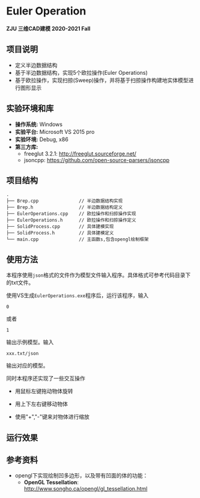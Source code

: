 # Euler Operation

**ZJU 三维CAD建模 2020-2021 Fall**



## 项目说明

- 定义半边数据结构
- 基于半边数据结构，实现5个欧拉操作(Euler Operations)
- 基于欧拉操作，实现扫掠(Sweep)操作，并将基于扫掠操作构建地实体模型进行图形显示



## 实验环境和库

- **操作系统:** Windows
- **实验平台:** Microsoft VS 2015 pro
- **实验环境:** Debug, x86
- **第三方库:** 
  - freeglut 3.2.1: http://freeglut.sourceforge.net/
  - jsoncpp: https://github.com/open-source-parsers/jsoncpp



## 项目结构

```
.
├── Brep.cpp               // 半边数据结构实现
├── Brep.h                 // 半边数据结构定义
├── EulerOperations.cpp    // 欧拉操作和扫掠操作实现
├── EulerOperations.h      // 欧拉操作和扫掠操作定义
├── SolidProcess.cpp       // 具体建模实现
├── SolidProcess.h         // 具体建模定义
└── main.cpp               // 主函数s,包含opengl绘制框架 

```



## 使用方法

本程序使用`json`格式的文件作为模型文件输入程序。具体格式可参考代码目录下的txt文件。

使用VS生成`EulerOperations.exe`程序后，运行该程序，输入

```
0
```

或者

```
1
```

输出示例模型。输入

```
xxx.txt/json
```

输出对应的模型。



同时本程序还实现了一些交互操作

- 用鼠标左键拖动物体旋转

- 用上下左右键移动物体

- 使用"+","-"键来对物体进行缩放



## 运行效果





## 参考资料

- opengl下实现绘制凹多边形，以及带有凹面的体的功能：
  - **OpenGL Tessellation**: http://www.songho.ca/opengl/gl_tessellation.html

